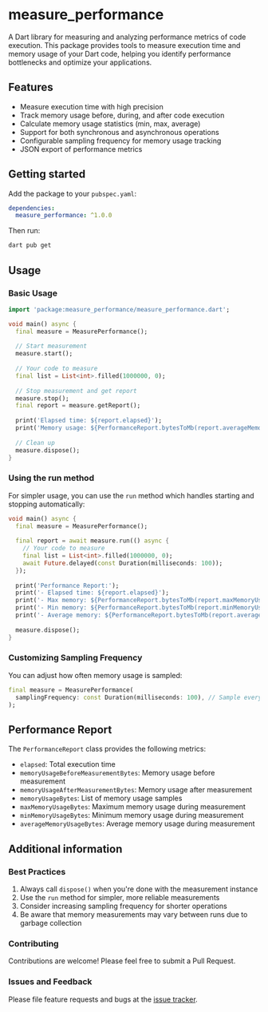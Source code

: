 # measure_performance

A Dart library for measuring and analyzing performance metrics of code execution. This package provides tools to measure execution time and memory usage of your Dart code, helping you identify performance bottlenecks and optimize your applications.

## Features

- Measure execution time with high precision
- Track memory usage before, during, and after code execution
- Calculate memory usage statistics (min, max, average)
- Support for both synchronous and asynchronous operations
- Configurable sampling frequency for memory usage tracking
- JSON export of performance metrics

## Getting started

Add the package to your `pubspec.yaml`:

```yaml
dependencies:
  measure_performance: ^1.0.0
```

Then run:

```bash
dart pub get
```

## Usage

### Basic Usage

```dart
import 'package:measure_performance/measure_performance.dart';

void main() async {
  final measure = MeasurePerformance();
  
  // Start measurement
  measure.start();
  
  // Your code to measure
  final list = List<int>.filled(1000000, 0);
  
  // Stop measurement and get report
  measure.stop();
  final report = measure.getReport();
  
  print('Elapsed time: ${report.elapsed}');
  print('Memory usage: ${PerformanceReport.bytesToMb(report.averageMemoryUsageBytes)} MB');
  
  // Clean up
  measure.dispose();
}
```

### Using the run method

For simpler usage, you can use the `run` method which handles starting and stopping automatically:

```dart
void main() async {
  final measure = MeasurePerformance();
  
  final report = await measure.run(() async {
    // Your code to measure
    final list = List<int>.filled(1000000, 0);
    await Future.delayed(const Duration(milliseconds: 100));
  });
  
  print('Performance Report:');
  print('- Elapsed time: ${report.elapsed}');
  print('- Max memory: ${PerformanceReport.bytesToMb(report.maxMemoryUsageBytes)} MB');
  print('- Min memory: ${PerformanceReport.bytesToMb(report.minMemoryUsageBytes)} MB');
  print('- Average memory: ${PerformanceReport.bytesToMb(report.averageMemoryUsageBytes)} MB');
  
  measure.dispose();
}
```

### Customizing Sampling Frequency

You can adjust how often memory usage is sampled:

```dart
final measure = MeasurePerformance(
  samplingFrequency: const Duration(milliseconds: 100), // Sample every 100ms
);
```

## Performance Report

The `PerformanceReport` class provides the following metrics:

- `elapsed`: Total execution time
- `memoryUsageBeforeMeasurementBytes`: Memory usage before measurement
- `memoryUsageAfterMeasurementBytes`: Memory usage after measurement
- `memoryUsageBytes`: List of memory usage samples
- `maxMemoryUsageBytes`: Maximum memory usage during measurement
- `minMemoryUsageBytes`: Minimum memory usage during measurement
- `averageMemoryUsageBytes`: Average memory usage during measurement

## Additional information

### Best Practices

1. Always call `dispose()` when you're done with the measurement instance
2. Use the `run` method for simpler, more reliable measurements
3. Consider increasing sampling frequency for shorter operations
4. Be aware that memory measurements may vary between runs due to garbage collection

### Contributing

Contributions are welcome! Please feel free to submit a Pull Request.

### Issues and Feedback

Please file feature requests and bugs at the [issue tracker](https://github.com/yourusername/measure_performance/issues).
